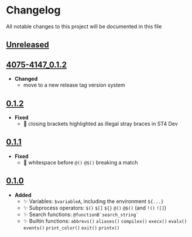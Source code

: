# Changelog
All notable changes to this project will be documented in this file

[unreleased]: https://github.com/eugenesvk/sublime-xonsh/compare/4075-4147_0.1.2...4075-4147
## [Unreleased]
  <!-- - __Added__ -->
  <!--   + :sparkles:  -->
  <!-- - __Changed__ -->
  <!--   +  -->
  <!-- - __Fixed__ -->
  <!--   + :lady_beetle:  -->
  <!-- - __Deprecated__ -->
  <!--   + :poop:  -->
  <!-- - __Removed__ -->
  <!--   + :wastebasket:  -->
  <!-- - __Security__ -->
  <!--   + :lock:  -->

[4075-4147_0.1.2]: https://github.com/eugenesvk/sublime-xonsh/releases/tag/4075-4147_0.1.2
## [4075-4147_0.1.2]
  - __Changed__
    + move to a new release tag version system

[0.1.2]: https://github.com/eugenesvk/sublime-xonsh/releases/tag/0.1.2
## [0.1.2]
  - __Fixed__
    + :lady_beetle: closing brackets highlighted as illegal stray braces in ST4 Dev

[0.1.1]: https://github.com/eugenesvk/sublime-xonsh/releases/tag/0.1.1
## [0.1.1]
  - __Fixed__
    + :lady_beetle: whitespace before `@()` `@$()` breaking a match

[0.1.0]: https://github.com/eugenesvk/sublime-xonsh/releases/tag/0.1.0
## [0.1.0]
  - __Added__
    + :sparkles: Variables: `$variableA`, including the environment `${...}`
    + :sparkles: Subprocess operators: `$()` `$[]` `${}` `@()` `@$()` (and `!()` `![]`)
    + :sparkles: Search functions: `` @functionB`search_string` ``
    + :sparkles: Builtin functions: `abbrevs()` `aliases()` `compilex()` `execx()` `evalx()` `events()` `print_color()` `exit()` `printx()`
